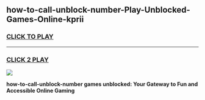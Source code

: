 
## how-to-call-unblock-number-Play-Unblocked-Games-Online-kprii
<h3>
<a href="https://premium76.site?title=how-to-call-unblock-number&ref=25A">CLICK TO PLAY</a></h3>
<hr>

<h3>
<a href="https://premium76.site?title=how-to-call-unblock-number&ref=25A">CLICK 2 PLAY</a>
  
</h3>

<a href="https://premium76.site?title=how-to-call-unblock-number&ref=25A"><img src="https://clearcache.store/games.png"></a>


**how-to-call-unblock-number games unblocked: Your Gateway to Fun and Accessible Online Gaming**
